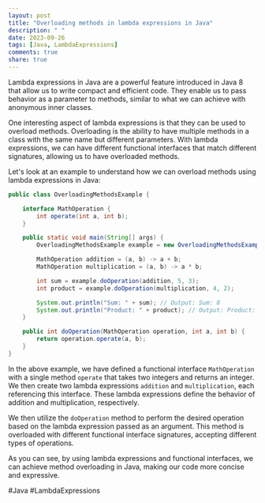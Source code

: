 ```yaml
---
layout: post
title: "Overloading methods in lambda expressions in Java"
description: " "
date: 2023-09-26
tags: [Java, LambdaExpressions]
comments: true
share: true
---
```


Lambda expressions in Java are a powerful feature introduced in Java 8 that allow us to write compact and efficient code. They enable us to pass behavior as a parameter to methods, similar to what we can achieve with anonymous inner classes.

One interesting aspect of lambda expressions is that they can be used to overload methods. Overloading is the ability to have multiple methods in a class with the same name but different parameters. With lambda expressions, we can have different functional interfaces that match different signatures, allowing us to have overloaded methods.

Let's look at an example to understand how we can overload methods using lambda expressions in Java:

```java
public class OverloadingMethodsExample {

    interface MathOperation {
        int operate(int a, int b);
    }

    public static void main(String[] args) {
        OverloadingMethodsExample example = new OverloadingMethodsExample();

        MathOperation addition = (a, b) -> a + b;
        MathOperation multiplication = (a, b) -> a * b;

        int sum = example.doOperation(addition, 5, 3);
        int product = example.doOperation(multiplication, 4, 2);

        System.out.println("Sum: " + sum); // Output: Sum: 8
        System.out.println("Product: " + product); // Output: Product: 8
    }

    public int doOperation(MathOperation operation, int a, int b) {
        return operation.operate(a, b);
    }
}
```

In the above example, we have defined a functional interface `MathOperation` with a single method `operate` that takes two integers and returns an integer. We then create two lambda expressions `addition` and `multiplication`, each referencing this interface. These lambda expressions define the behavior of addition and multiplication, respectively.

We then utilize the `doOperation` method to perform the desired operation based on the lambda expression passed as an argument. This method is overloaded with different functional interface signatures, accepting different types of operations.

As you can see, by using lambda expressions and functional interfaces, we can achieve method overloading in Java, making our code more concise and expressive.

#Java #LambdaExpressions